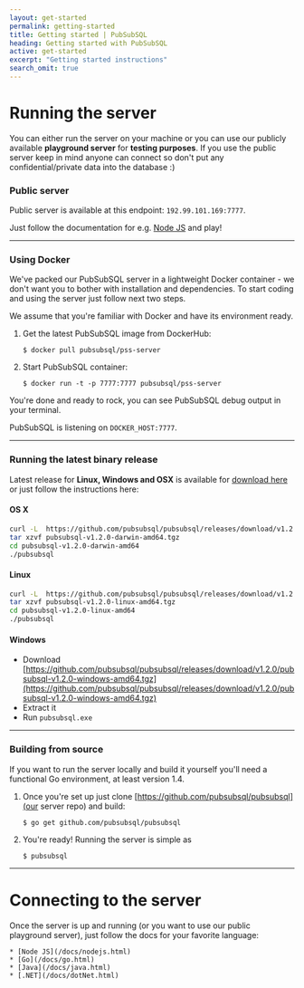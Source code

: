 ```yaml
---
layout: get-started
permalink: getting-started
title: Getting started | PubSubSQL
heading: Getting started with PubSubSQL
active: get-started
excerpt: "Getting started instructions"
search_omit: true
---
```


# Running the server

You can either run the server on your machine or you can use our publicly available **playground server** for **testing purposes**. If you use the public server keep in mind anyone can connect so don't put any confidential/private data into the database :)

### Public server

Public server is available at this endpoint: `192.99.101.169:7777`.

Just follow the documentation for e.g. [Node JS](/docs/nodejs.html) and play!

----

### Using Docker
We've packed our PubSubSQL server in a lightweight Docker container - we don't want you to bother 
with installation and dependencies. To start coding and using the server just follow next two steps. 

We assume that you're familiar with Docker and have its environment ready.

1. Get the latest PubSubSQL image from DockerHub:

    ```shell
    $ docker pull pubsubsql/pss-server
    ```

2. Start PubSubSQL container:

    ```shell
    $ docker run -t -p 7777:7777 pubsubsql/pss-server
    ```

You're done and ready to rock, you can see PubSubSQL debug output in your terminal.

PubSubSQL is listening on `DOCKER_HOST:7777`.


-----
### Running the latest binary release

Latest release for **Linux, Windows and OSX** is available for [download here](https://github.com/pubsubsql/pubsubsql/releases/tag/v1.2.0) or just follow the instructions here:

#### OS X
``` bash
curl -L  https://github.com/pubsubsql/pubsubsql/releases/download/v1.2.0/pubsubsql-v1.2.0-darwin-amd64.tgz -o pubsubsql-v1.2.0-darwin-amd64.tgz
tar xzvf pubsubsql-v1.2.0-darwin-amd64.tgz
cd pubsubsql-v1.2.0-darwin-amd64
./pubsubsql
```

#### Linux
``` bash
curl -L  https://github.com/pubsubsql/pubsubsql/releases/download/v1.2.0/pubsubsql-v1.2.0-linux-amd64.tgz -o pubsubsql-v1.2.0-linux-amd64.tgz
tar xzvf pubsubsql-v1.2.0-linux-amd64.tgz
cd pubsubsql-v1.2.0-linux-amd64
./pubsubsql
```

#### Windows
- Download [https://github.com/pubsubsql/pubsubsql/releases/download/v1.2.0/pubsubsql-v1.2.0-windows-amd64.tgz](https://github.com/pubsubsql/pubsubsql/releases/download/v1.2.0/pubsubsql-v1.2.0-windows-amd64.tgz)
- Extract it
- Run `pubsubsql.exe`



----
### Building from source

If you want to run the server locally and build it yourself you'll need a functional Go environment, at least version 1.4.

1. Once you're set up just clone [https://github.com/pubsubsql/pubsubsql](our server repo) and build:

    ```shell
    $ go get github.com/pubsubsql/pubsubsql
    ```

3. You're ready! Running the server is simple as

    ```shell
    $ pubsubsql
    ```

----

# Connecting to the server

Once the server is up and running (or you want to use our public playground server), just follow the docs for your favorite language:

    * [Node JS](/docs/nodejs.html)
    * [Go](/docs/go.html)
    * [Java](/docs/java.html)
    * [.NET](/docs/dotNet.html)

